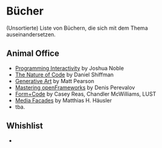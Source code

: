 # Bücher

(Unsortierte) Liste von Büchern, die sich mit dem Thema auseinandersetzen.

## Animal Office

- [Programming Interactivity](http://shop.oreilly.com/product/0636920021735.do) by Joshua Noble
- [The Nature of Code](http://natureofcode.com) by Daniel Shiffman
- [Generative Art](http://zenbullets.com/book.php) by Matt Pearson
- [Mastering openFrameworks](http://www.packtpub.com/mastering-openframeworks-creative-coding-demystified/book) by Denis Perevalov
- [Form+Code](http://formandcode.com) by Casey Reas, Chandler McWilliams, LUST
- [Media Facades](http://www2.avedition.de/en/Bucher/Katalog/290) by Matthias H. Häusler
- tba.

## Whishlist

- <your book here.>
